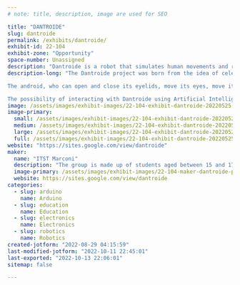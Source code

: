 ```yaml
---
# note: title, description, image are used for SEO

title: "DANTROIDE"
slug: dantroide
permalink: /exhibits/dantroide/
exhibit-id: 22-104
exhibit-zone: "Opportunity"
space-number: Unassigned
description: "Dantroide is a robot that simulates human movements and recites triplets from the Divine Comedy."
description-long: "The Dantroide project was born from the idea of ​​celebrating the great poet on the occasion of the 700th anniversary of his death in a modern key, by combining, in a transversal way, skills from different disciplinary areas. It is a robot with a Dantesque appearance that simulates human movements, introduces itself, recites selected triplets from the Divine Comedy and illustrates a selection of words from the lexicon used by the poet, contextualizing their meaning. The study of Dante&#039;s words was carried out by the students with the guidance of the Accademia della Crusca of Florence*, partner of the project, which participated in the educational event at the end of the school year, expressing great satisfaction for the work done. The project stands out for its peculiarity in the linguistic-literary, electronic and computer fields.

The android, who can open and close its eyelids, move its eyes, move its mouth to speak, nod and disagree, greet with his hand, is interfaced with a specially designed app. 

The possibility of interacting with Dantroide using Artificial Intelligence is under development. Specifically, we are studying a machine learning model capable of making the android speak in the style of Dante Alighieri. The technique used is that of Machine Learning, which allows machines to learn directly through examples. The text used for learning is The Divine Comedy. The artificial neural network learns the statistical correlations that exist between words, thus learning the artist&#039;s style and simulating the creative behavior of a human being."
image: /assets/images/exhibit-images/22-104-exhibit-dantroide-20220525-161511-large.jpg
image-primary: 
  small: /assets/images/exhibit-images/22-104-exhibit-dantroide-20220525-161511-small.jpg
  medium: /assets/images/exhibit-images/22-104-exhibit-dantroide-20220525-161511-medium.jpg
  large: /assets/images/exhibit-images/22-104-exhibit-dantroide-20220525-161511-large.jpg
  full: /assets/images/exhibit-images/22-104-exhibit-dantroide-20220525-161511-full.jpg
website: "https://sites.google.com/view/dantroide"
maker: 
  name: "ITST Marconi"
  description: "The group is made up of students aged between 15 and 17 enrolled in a technical institute (a secondary school) in Campobasso (Italy). The group has transversal skills as the students are enrolled in literature, computer science and electronics courses. In the project the students were followed and supported by their respective teachers."
  image-primary: /assets/images/exhibit-images/22-104-maker-dantroide-pddocnvu-400x400-medium.jpg
  website: https://sites.google.com/view/dantroide
categories: 
  - slug: arduino
    name: Arduino
  - slug: education
    name: Education
  - slug: electronics
    name: Electronics
  - slug: robotics
    name: Robotics
created-jotform: "2022-08-29 04:15:59"
last-modified-jotform: "2022-10-11 22:45:01"
last-exported: "2022-10-13 22:06:01"
sitemap: false

---
```

